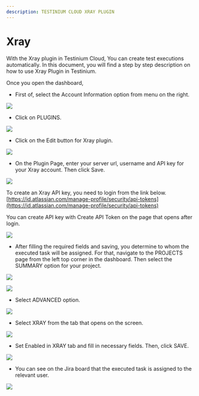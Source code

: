 ```yaml
---
description: TESTINIUM CLOUD XRAY PLUGIN
---
```


# Xray

With the Xray plugin in Testinium Cloud, You can create test executions automatically. In this document, you will find a step by step description on how to use Xray Plugin in Testinium.

Once you open the dashboard,

* First of, select the Account Information option from menu on the right.

![](<../../.gitbook/assets/Screen Shot 2022-03-17 at 16.42.22.png>)

* Click on PLUGINS.

![](<../../.gitbook/assets/Screen Shot 2022-03-17 at 16.50.48.png>)

* Click on the Edit button for Xray plugin.

![](<../../.gitbook/assets/Screen Shot 2022-03-17 at 16.54.09.png>)

* On the Plugin Page, enter your server url, username and API key for your Xray account. Then click Save.

![](<../../.gitbook/assets/Screen Shot 2022-03-18 at 08.23.37.png>)

To create an Xray API key, you need to login from the link below.\
[https://id.atlassian.com/manage-profile/security/api-tokens](https://id.atlassian.com/manage-profile/security/api-tokens)

You can create API key with Create API Token on the page that opens after login.

![](<../../.gitbook/assets/MicrosoftTeams-image (1).png>)

* After filling the required fields and saving, you determine to whom the executed task will be assigned. For that, navigate to the PROJECTS page from the left top corner in the dashboard. Then select the SUMMARY option for your project.

![](<../../.gitbook/assets/Screen Shot 2022-03-18 at 08.37.37 (1).png>)

![](<../../.gitbook/assets/Screen Shot 2022-03-18 at 08.38.18.png>)

* Select ADVANCED option.

![](<../../.gitbook/assets/Screen Shot 2022-03-18 at 08.41.04.png>)

* Select XRAY from the tab that opens on the screen.

![](<../../.gitbook/assets/Screen Shot 2022-03-18 at 08.43.12.png>)

* Set Enabled in XRAY tab and fill in necessary fields. Then, click SAVE.

![](<../../.gitbook/assets/Screen Shot 2022-03-18 at 09.09.53.png>)

* You can see on the Jira board that the executed task is assigned to the relevant user.

![](../../.gitbook/assets/MicrosoftTeams-image.png)
